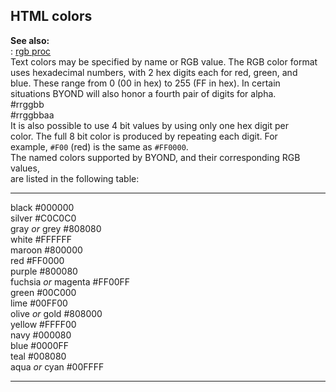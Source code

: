 ## HTML colors    
**See also:**    
:   [rgb proc](/proc/rgb)    
Text colors may be specified by name or RGB value. The RGB color format    
uses hexadecimal numbers, with 2 hex digits each for red, green, and    
blue. These range from 0 (00 in hex) to 255 (FF in hex). In certain    
situations BYOND will also honor a fourth pair of digits for alpha.    
    #rrggbb    
    #rrggbbaa    
It is also possible to use 4 bit values by using only one hex digit per    
color. The full 8 bit color is produced by repeating each digit. For    
example, `#F00` (red) is the same as `#FF0000`.    
The named colors supported by BYOND, and their corresponding RGB values,    
are listed in the following table:    
  ---------------------- --------- --    
  black                  #000000       
  silver                 #C0C0C0       
  gray *or* grey         #808080       
  white                  #FFFFFF       
  maroon                 #800000       
  red                    #FF0000       
  purple                 #800080       
  fuchsia *or* magenta   #FF00FF       
  green                  #00C000       
  lime                   #00FF00       
  olive *or* gold        #808000       
  yellow                 #FFFF00       
  navy                   #000080       
  blue                   #0000FF       
  teal                   #008080       
  aqua *or* cyan         #00FFFF       
  ---------------------- --------- --  